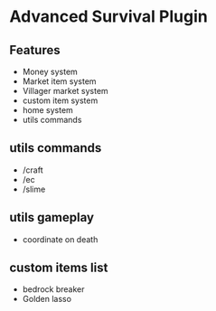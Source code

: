 # Advanced Survival Plugin

## Features
- Money system 
- Market item system
- Villager market system
- custom item system
- home system
- utils commands

## utils commands
- /craft 
- /ec
- /slime

## utils gameplay
- coordinate on death



## custom items list
- bedrock breaker
- Golden lasso
